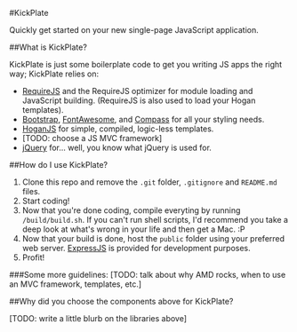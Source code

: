 #KickPlate

Quickly get started on your new single-page JavaScript application.

##What is KickPlate?

KickPlate is just some boilerplate code to get you writing JS apps the right way; KickPlate relies on:

* [RequireJS](http://requirejs.org/) and the RequireJS optimizer for module loading and JavaScript building.
  (RequireJS is also used to load your Hogan templates).   
* [Bootstrap](http://twitter.github.com/bootstrap/), [FontAwesome](http://fortawesome.github.com/Font-Awesome/), 
  and [Compass](http://compass-style.org/) for all your styling needs.
* [HoganJS](http://twitter.github.com/hogan.js/) for simple, compiled, logic-less templates.
* [TODO: choose a JS MVC framework]
* [jQuery](http://jquery.com/) for... well, you know what jQuery is used for.

##How do I use KickPlate?

1. Clone this repo and remove the `.git` folder, `.gitignore` and `README.md` files.
2. Start coding!
3. Now that you're done coding, compile everyting by running `/build/build.sh`. If you can't run shell scripts, I'd recommend
you take a deep look at what's wrong in your life and then get a Mac. :P
4. Now that your build is done, host the `public` folder using your preferred web server.
[ExpressJS](http://expressjs.com/) is provided for development purposes.
5. Profit!

###Some more guidelines:
[TODO: talk about why AMD rocks, when to use an MVC framework, templates, etc.]

##Why did you choose the components above for KickPlate?

[TODO: write a little blurb on the libraries above]
